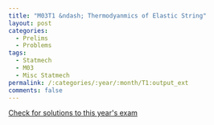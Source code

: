 ```yaml
---
title: "M03T1 &ndash; Thermodyanmics of Elastic String"
layout: post
categories:
  - Prelims
  - Problems
tags:
  - Statmech
  - M03
  - Misc Statmech
permalink: /:categories/:year/:month/T1:output_ext
comments: false
---
```

<object data="2003M1T.pdf" type="application/pdf" width="100%" height="500"></object>
<div class="message"><a href='https://princetonprelim.com/prelim/11/'>Check for solutions to this year's exam</a></div>